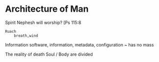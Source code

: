 # Architecture of Man

Spirit
	Nephesh
		will
		worship? [Ps 115:8

	Ruach
		breath,wind


Information
	software, information, metadata, configuration ~ has no mass


The reality of death
	Soul / Body are divided


